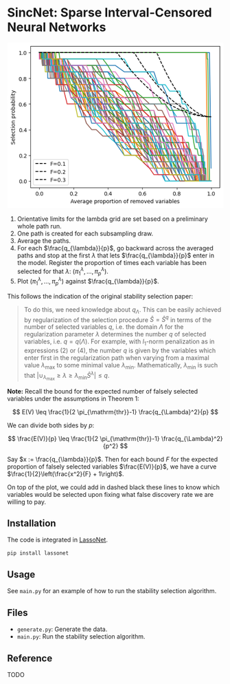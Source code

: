 # SincNet: Sparse Interval-Censored Neural Networks

![Stability selection](output.png)

1. Orientative limits for the lambda grid are set based on a preliminary whole path run.
2. One path is created for each subsampling draw.
3. Average the paths.
4. For each $\frac{q_{\lambda}}{p}$, go backward across the averaged paths and stop at the first $\lambda$ that lets $\frac{q_{\lambda}}{p}$ enter in the model. Register the proportion of times each variable has been selected for that $\lambda$: $(\pi^{\lambda}_{1}, …, \pi^{\lambda}_{p})$.
5. Plot $(\pi^{\lambda}_{1}, …, \pi^{\lambda}_{p})$ against $\frac{q_{\lambda}}{p}$.

This follows the indication of the original stability selection paper:

> To do this, we need knowledge about $q_{\Lambda}$. This can be easily achieved by regularization of the selection procedure $\hat{S}=\hat{S}^q$ in terms of the number of selected variables $q$, i.e. the domain $\Lambda$ for the regularization parameter $\lambda$ determines the number $q$ of selected variables, i.e. $q=q(\Lambda)$. For example, with $l_1$-norm penalization as in expressions (2) or (4), the number $q$ is given by the variables which enter first in the regularization path when varying from a maximal value $\lambda_{\max }$ to some minimal value $\lambda_{\min }$. Mathematically, $\lambda_{\min }$ is such that $\left|\cup_{\lambda_{\max }} \geq \lambda \geq \lambda_{\min } \hat{S}^\lambda\right| \leq q$.

**Note:** Recall the bound for the expected number of falsely selected variables under the assumptions in Theorem 1:

$$
E(V) \leq \frac{1}{2 \pi_{\mathrm{thr}}-1} \frac{q_{\Lambda}^2}{p}
$$

We can divide both sides by $p$:

$$
\frac{E(V)}{p} \leq \frac{1}{2 \pi_{\mathrm{thr}}-1} \frac{q_{\Lambda}^2}{p^2}
$$

Say $x := \frac{q_{\lambda}}{p}$. Then for each bound $F$ for the expected proportion of falsely selected variables $\frac{E(V)}{p}$, we have a curve $\frac{1}{2}\left(\frac{x^2}{F} + 1\right)$.

On top of the plot, we could add in dashed black these lines to know which variables would be selected upon fixing what false discovery rate we are willing to pay.


## Installation

The code is integrated in [LassoNet](https://github.com/lasso-net/lassonet).

```
pip install lassonet
```

## Usage

See `main.py` for an example of how to run the stability selection algorithm.

## Files

- `generate.py`: Generate the data.
- `main.py`: Run the stability selection algorithm.

## Reference

TODO